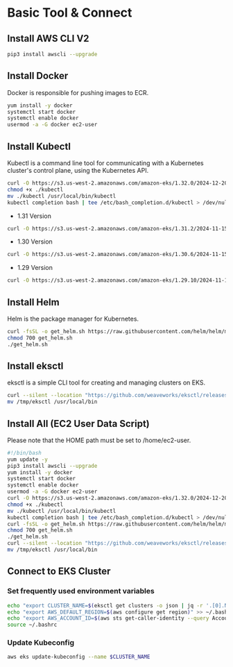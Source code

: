 # Basic Tool & Connect

## Install AWS CLI V2
``` bash
pip3 install awscli --upgrade
```
## Install Docker
Docker is responsible for pushing images to ECR.
``` bash
yum install -y docker
systemctl start docker
systemctl enable docker
usermod -a -G docker ec2-user
```
## Install Kubectl
Kubectl is a command line tool for communicating with a Kubernetes cluster's control plane, using the Kubernetes API.
``` bash
curl -O https://s3.us-west-2.amazonaws.com/amazon-eks/1.32.0/2024-12-20/bin/linux/amd64/kubectl
chmod +x ./kubectl
mv ./kubectl /usr/local/bin/kubectl
kubectl completion bash | tee /etc/bash_completion.d/kubectl > /dev/null
```

- 1.31 Version
``` bash
curl -O https://s3.us-west-2.amazonaws.com/amazon-eks/1.31.2/2024-11-15/bin/linux/amd64/kubectl
```

- 1.30 Version
``` bash
curl -O https://s3.us-west-2.amazonaws.com/amazon-eks/1.30.6/2024-11-15/bin/linux/amd64/kubectl
```

- 1.29 Version
``` bash
curl -O https://s3.us-west-2.amazonaws.com/amazon-eks/1.29.10/2024-11-15/bin/linux/amd64/kubectl
```

## Install Helm
Helm is the package manager for Kubernetes.
``` bash
curl -fsSL -o get_helm.sh https://raw.githubusercontent.com/helm/helm/main/scripts/get-helm-3
chmod 700 get_helm.sh
./get_helm.sh
```
## Install eksctl
eksctl is a simple CLI tool for creating and managing clusters on EKS.
``` bash
curl --silent --location "https://github.com/weaveworks/eksctl/releases/latest/download/eksctl_$(uname -s)_amd64.tar.gz" | tar xz -C /tmp
mv /tmp/eksctl /usr/local/bin
```
## Install All (EC2 User Data Script)
Please note that the HOME path must be set to /home/ec2-user.
``` bash
#!/bin/bash
yum update -y
pip3 install awscli --upgrade
yum install -y docker
systemctl start docker
systemctl enable docker
usermod -a -G docker ec2-user
curl -O https://s3.us-west-2.amazonaws.com/amazon-eks/1.32.0/2024-12-20/bin/linux/amd64/kubectl
chmod +x ./kubectl
mv ./kubectl /usr/local/bin/kubectl
kubectl completion bash | tee /etc/bash_completion.d/kubectl > /dev/null
curl -fsSL -o get_helm.sh https://raw.githubusercontent.com/helm/helm/main/scripts/get-helm-3
chmod 700 get_helm.sh
./get_helm.sh
curl --silent --location "https://github.com/weaveworks/eksctl/releases/latest/download/eksctl_$(uname -s)_amd64.tar.gz" | tar xz -C /tmp
mv /tmp/eksctl /usr/local/bin
```
## Connect to EKS Cluster
### Set frequently used environment variables
```bash
echo "export CLUSTER_NAME=$(eksctl get clusters -o json | jq -r '.[0].Name')" >> ~/.bashrc
echo "export AWS_DEFAULT_REGION=$(aws configure get region)" >> ~/.bashrc
echo "export AWS_ACCOUNT_ID=$(aws sts get-caller-identity --query Account --output text)" >> ~/.bashrc
source ~/.bashrc
```
### Update Kubeconfig
``` bash
aws eks update-kubeconfig --name $CLUSTER_NAME
```